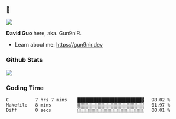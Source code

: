 ### 👋

![](https://komarev.com/ghpvc/?username=Gun9niR&label=Total+Views)

**David Guo** here, aka. Gun9niR.

- Learn about me: https://gun9nir.dev

### Github Stats

<img src="https://github-readme-stats.vercel.app/api?username=Gun9niR&count_private=true&show_icons=true&theme=vue-dark&hide_title=true">

### Coding Time

<!--START_SECTION:waka-->

```text
C          7 hrs 7 mins    ████████████████████████▓   98.02 %
Makefile   8 mins          ▒░░░░░░░░░░░░░░░░░░░░░░░░   01.97 %
Diff       0 secs          ░░░░░░░░░░░░░░░░░░░░░░░░░   00.01 %
```

<!--END_SECTION:waka-->
